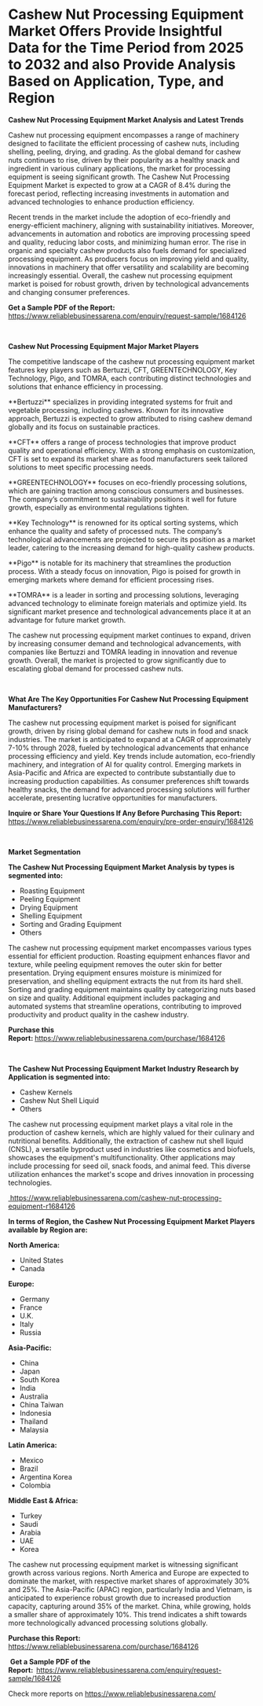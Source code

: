 <p><h1>Cashew Nut Processing Equipment Market Offers Provide Insightful Data for the Time Period from 2025 to 2032 and also Provide Analysis Based on Application, Type, and Region</h1></p><p><strong>Cashew Nut Processing Equipment Market Analysis and Latest Trends</strong></p>
<p><p>Cashew nut processing equipment encompasses a range of machinery designed to facilitate the efficient processing of cashew nuts, including shelling, peeling, drying, and grading. As the global demand for cashew nuts continues to rise, driven by their popularity as a healthy snack and ingredient in various culinary applications, the market for processing equipment is seeing significant growth. The Cashew Nut Processing Equipment Market is expected to grow at a CAGR of 8.4% during the forecast period, reflecting increasing investments in automation and advanced technologies to enhance production efficiency.</p><p>Recent trends in the market include the adoption of eco-friendly and energy-efficient machinery, aligning with sustainability initiatives. Moreover, advancements in automation and robotics are improving processing speed and quality, reducing labor costs, and minimizing human error. The rise in organic and specialty cashew products also fuels demand for specialized processing equipment. As producers focus on improving yield and quality, innovations in machinery that offer versatility and scalability are becoming increasingly essential. Overall, the cashew nut processing equipment market is poised for robust growth, driven by technological advancements and changing consumer preferences.</p></p>
<p><strong>Get a Sample PDF of the Report:&nbsp;</strong> <a href="https://www.reliablebusinessarena.com/enquiry/request-sample/1684126?utm_campaign=2488&utm_medium=2&utm_source=Github&utm_content=ia&utm_term=10042025&utm_id=cashew-nut-processing-equipment">https://www.reliablebusinessarena.com/enquiry/request-sample/1684126</a></p>
<p>&nbsp;</p>
<p><strong>Cashew Nut Processing Equipment Major Market Players</strong></p>
<p><p>The competitive landscape of the cashew nut processing equipment market features key players such as Bertuzzi, CFT, GREENTECHNOLOGY, Key Technology, Pigo, and TOMRA, each contributing distinct technologies and solutions that enhance efficiency in processing.</p><p>**Bertuzzi** specializes in providing integrated systems for fruit and vegetable processing, including cashews. Known for its innovative approach, Bertuzzi is expected to grow attributed to rising cashew demand globally and its focus on sustainable practices.</p><p>**CFT** offers a range of process technologies that improve product quality and operational efficiency. With a strong emphasis on customization, CFT is set to expand its market share as food manufacturers seek tailored solutions to meet specific processing needs.</p><p>**GREENTECHNOLOGY** focuses on eco-friendly processing solutions, which are gaining traction among conscious consumers and businesses. The company’s commitment to sustainability positions it well for future growth, especially as environmental regulations tighten.</p><p>**Key Technology** is renowned for its optical sorting systems, which enhance the quality and safety of processed nuts. The company’s technological advancements are projected to secure its position as a market leader, catering to the increasing demand for high-quality cashew products.</p><p>**Pigo** is notable for its machinery that streamlines the production process. With a steady focus on innovation, Pigo is poised for growth in emerging markets where demand for efficient processing rises.</p><p>**TOMRA** is a leader in sorting and processing solutions, leveraging advanced technology to eliminate foreign materials and optimize yield. Its significant market presence and technological advancements place it at an advantage for future market growth.</p><p>The cashew nut processing equipment market continues to expand, driven by increasing consumer demand and technological advancements, with companies like Bertuzzi and TOMRA leading in innovation and revenue growth. Overall, the market is projected to grow significantly due to escalating global demand for processed cashew nuts.</p></p>
<p>&nbsp;</p>
<p><strong>What Are The Key Opportunities For Cashew Nut Processing Equipment Manufacturers?</strong></p>
<p><p>The cashew nut processing equipment market is poised for significant growth, driven by rising global demand for cashew nuts in food and snack industries. The market is anticipated to expand at a CAGR of approximately 7-10% through 2028, fueled by technological advancements that enhance processing efficiency and yield. Key trends include automation, eco-friendly machinery, and integration of AI for quality control. Emerging markets in Asia-Pacific and Africa are expected to contribute substantially due to increasing production capabilities. As consumer preferences shift towards healthy snacks, the demand for advanced processing solutions will further accelerate, presenting lucrative opportunities for manufacturers.</p></p>
<p><strong>Inquire or Share Your Questions If Any Before Purchasing This Report:</strong> <a href="https://www.reliablebusinessarena.com/enquiry/pre-order-enquiry/1684126?utm_campaign=2488&utm_medium=2&utm_source=Github&utm_content=ia&utm_term=10042025&utm_id=cashew-nut-processing-equipment">https://www.reliablebusinessarena.com/enquiry/pre-order-enquiry/1684126</a></p>
<p>&nbsp;</p>
<p><strong>Market Segmentation</strong></p>
<p><strong>The Cashew Nut Processing Equipment Market Analysis by types is segmented into:</strong></p>
<p><ul><li>Roasting Equipment</li><li>Peeling Equipment</li><li>Drying Equipment</li><li>Shelling Equipment</li><li>Sorting and Grading Equipment</li><li>Others</li></ul></p>
<p><p>The cashew nut processing equipment market encompasses various types essential for efficient production. Roasting equipment enhances flavor and texture, while peeling equipment removes the outer skin for better presentation. Drying equipment ensures moisture is minimized for preservation, and shelling equipment extracts the nut from its hard shell. Sorting and grading equipment maintains quality by categorizing nuts based on size and quality. Additional equipment includes packaging and automated systems that streamline operations, contributing to improved productivity and product quality in the cashew industry.</p></p>
<p><strong>Purchase this Report:&nbsp;</strong><a href="https://www.reliablebusinessarena.com/purchase/1684126?utm_campaign=2488&utm_medium=2&utm_source=Github&utm_content=ia&utm_term=10042025&utm_id=cashew-nut-processing-equipment">https://www.reliablebusinessarena.com/purchase/1684126</a></p>
<p>&nbsp;</p>
<p><strong>The Cashew Nut Processing Equipment Market Industry Research by Application is segmented into:</strong></p>
<p><ul><li>Cashew Kernels</li><li>Cashew Nut Shell Liquid</li><li>Others</li></ul></p>
<p><p>The cashew nut processing equipment market plays a vital role in the production of cashew kernels, which are highly valued for their culinary and nutritional benefits. Additionally, the extraction of cashew nut shell liquid (CNSL), a versatile byproduct used in industries like cosmetics and biofuels, showcases the equipment's multifunctionality. Other applications may include processing for seed oil, snack foods, and animal feed. This diverse utilization enhances the market's scope and drives innovation in processing technologies.</p></p>
<p><a href="https://www.reliablebusinessarena.com/cashew-nut-processing-equipment-r1684126?utm_campaign=2488&utm_medium=2&utm_source=Github&utm_content=ia&utm_term=10042025&utm_id=cashew-nut-processing-equipment">&nbsp;https://www.reliablebusinessarena.com/cashew-nut-processing-equipment-r1684126</a></p>
<p><strong>In terms of Region, the Cashew Nut Processing Equipment Market Players available by Region are:</strong></p>
<p>
    <p> <strong> North America: </strong>
        <ul>
            <li>United States</li>
            <li>Canada</li>
        </ul>
        </p> 
    <p> <strong> Europe: </strong>
        <ul>
            <li>Germany</li>
            <li>France</li>
            <li>U.K.</li>
            <li>Italy</li>
            <li>Russia</li>
        </ul>
        </p> 
    <p> <strong> Asia-Pacific: </strong>
        <ul>
            <li>China</li>
            <li>Japan</li>
            <li>South Korea</li>
            <li>India</li>
            <li>Australia</li>
            <li>China Taiwan</li>
            <li>Indonesia</li>
            <li>Thailand</li>
            <li>Malaysia</li>
        </ul>
        </p> 
    <p> <strong> Latin America: </strong>
        <ul>
            <li>Mexico</li>
            <li>Brazil</li>
            <li>Argentina Korea</li>
            <li>Colombia</li>
        </ul>
        </p> 
    <p> <strong> Middle East & Africa: </strong>
        <ul>
            <li>Turkey</li>
            <li>Saudi</li>
            <li>Arabia</li>
            <li>UAE</li>
            <li>Korea</li>
        </ul>
    </p>
    </p>
<p><p>The cashew nut processing equipment market is witnessing significant growth across various regions. North America and Europe are expected to dominate the market, with respective market shares of approximately 30% and 25%. The Asia-Pacific (APAC) region, particularly India and Vietnam, is anticipated to experience robust growth due to increased production capacity, capturing around 35% of the market. China, while growing, holds a smaller share of approximately 10%. This trend indicates a shift towards more technologically advanced processing solutions globally.</p></p>
<p><strong>Purchase this Report: </strong><a href="https://www.reliablebusinessarena.com/purchase/1684126?utm_campaign=2488&utm_medium=2&utm_source=Github&utm_content=ia&utm_term=10042025&utm_id=cashew-nut-processing-equipment">https://www.reliablebusinessarena.com/purchase/1684126</a></p>
<p>&nbsp;<strong>Get a Sample PDF of the Report:&nbsp;&nbsp;</strong><a href="https://www.reliablebusinessarena.com/enquiry/request-sample/1684126?utm_campaign=2488&utm_medium=2&utm_source=Github&utm_content=ia&utm_term=10042025&utm_id=cashew-nut-processing-equipment">https://www.reliablebusinessarena.com/enquiry/request-sample/1684126</a></p>
<p><strong></strong></p>
<p>Check more reports on <a href="https://www.reliablebusinessarena.com/?utm_campaign=2488&utm_medium=2&utm_source=Github&utm_content=ia&utm_term=10042025&utm_id=cashew-nut-processing-equipment">https://www.reliablebusinessarena.com/</a></p>